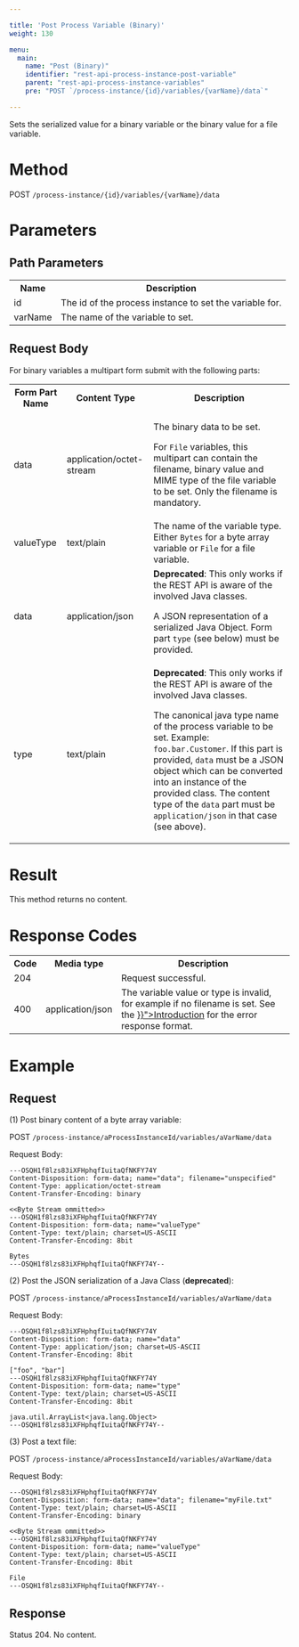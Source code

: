 ```yaml
---

title: 'Post Process Variable (Binary)'
weight: 130

menu:
  main:
    name: "Post (Binary)"
    identifier: "rest-api-process-instance-post-variable"
    parent: "rest-api-process-instance-variables"
    pre: "POST `/process-instance/{id}/variables/{varName}/data`"

---
```



Sets the serialized value for a binary variable or the binary value for a file variable.

# Method

POST `/process-instance/{id}/variables/{varName}/data`


# Parameters

## Path Parameters

<table class="table table-striped">
  <tr>
    <th>Name</th>
    <th>Description</th>
  </tr>
  <tr>
    <td>id</td>
    <td>The id of the process instance to set the variable for.</td>
  </tr>
  <tr>
    <td>varName</td>
    <td>The name of the variable to set.</td>
  </tr>
</table>

## Request Body

For binary variables a multipart form submit with the following parts:

<table class="table table-striped">
  <tr>
    <th>Form Part Name</th>
    <th>Content Type</th>
    <th>Description</th>
  </tr>
  <tr>
    <td>data</td>
    <td>application/octet-stream</td>
    <td>
      <p>The binary data to be set.</p>
      <p>For <code>File</code> variables, this multipart can contain the filename, binary value and MIME type of the file variable to be set. Only the filename is mandatory.</p>
    </td>
  </tr>
  <tr>
    <td>valueType</td>
    <td>text/plain</td>
    <td>The name of the variable type. Either <code>Bytes</code> for a byte array variable or <code>File</code> for a file variable.</td>
  </tr>
  <tr>
    <td>data</td>
    <td>application/json</td>
    <td>
      <b>Deprecated</b>: This only works if the REST API is aware of the involved Java classes.
      <p>A JSON representation of a serialized Java Object. Form part <code>type</code> (see below) must be provided.</p>
    </td>
  </tr>
  <tr>
    <td>type</td>
    <td>text/plain</td>
    <td>
      <b>Deprecated</b>: This only works if the REST API is aware of the involved Java classes.
      <p>The canonical java type name of the process variable to be set. Example: <code>foo.bar.Customer</code>. If this part is provided, <code>data</code> must be a JSON object which can be converted into an instance of the provided class. The content type of the <code>data</code> part must be <code>application/json</code> in that case (see above).</p>
    </td>
  </tr>
</table>


# Result

This method returns no content.


# Response Codes

<table class="table table-striped">
  <tr>
    <th>Code</th>
    <th>Media type</th>
    <th>Description</th>
  </tr>
  <tr>
    <td>204</td>
    <td></td>
    <td>Request successful.</td>
  </tr>
  <tr>
    <td>400</td>
    <td>application/json</td>
    <td>The variable value or type is invalid, for example if no filename is set. See the <a href="{{< relref "reference/rest/overview/index.md#error-handling" >}}">Introduction</a> for the error response format.</td>
  </tr>
</table>


# Example

## Request


(1) Post binary content of a byte array variable:

POST `/process-instance/aProcessInstanceId/variables/aVarName/data`

Request Body:

```
---OSQH1f8lzs83iXFHphqfIuitaQfNKFY74Y
Content-Disposition: form-data; name="data"; filename="unspecified"
Content-Type: application/octet-stream
Content-Transfer-Encoding: binary

<<Byte Stream ommitted>>
---OSQH1f8lzs83iXFHphqfIuitaQfNKFY74Y
Content-Disposition: form-data; name="valueType"
Content-Type: text/plain; charset=US-ASCII
Content-Transfer-Encoding: 8bit

Bytes
---OSQH1f8lzs83iXFHphqfIuitaQfNKFY74Y--
```

(2) Post the JSON serialization of a Java Class (**deprecated**):

POST `/process-instance/aProcessInstanceId/variables/aVarName/data`

Request Body:

```
---OSQH1f8lzs83iXFHphqfIuitaQfNKFY74Y
Content-Disposition: form-data; name="data"
Content-Type: application/json; charset=US-ASCII
Content-Transfer-Encoding: 8bit

["foo", "bar"]
---OSQH1f8lzs83iXFHphqfIuitaQfNKFY74Y
Content-Disposition: form-data; name="type"
Content-Type: text/plain; charset=US-ASCII
Content-Transfer-Encoding: 8bit

java.util.ArrayList<java.lang.Object>
---OSQH1f8lzs83iXFHphqfIuitaQfNKFY74Y--
```

(3) Post a text file:

POST `/process-instance/aProcessInstanceId/variables/aVarName/data`

Request Body:

```
---OSQH1f8lzs83iXFHphqfIuitaQfNKFY74Y
Content-Disposition: form-data; name="data"; filename="myFile.txt"
Content-Type: text/plain; charset=US-ASCII
Content-Transfer-Encoding: binary

<<Byte Stream ommitted>>
---OSQH1f8lzs83iXFHphqfIuitaQfNKFY74Y
Content-Disposition: form-data; name="valueType"
Content-Type: text/plain; charset=US-ASCII
Content-Transfer-Encoding: 8bit

File
---OSQH1f8lzs83iXFHphqfIuitaQfNKFY74Y--
```

## Response

Status 204. No content.
